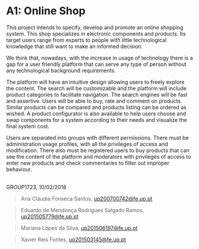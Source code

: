 # A1: Online Shop

This project intends to specify, develop and promote an online shopping system. This shop specializes in electronic components and products. Its target users range from experts to people with little technological knowledge that still want to make an informed decision.


We think that, nowadays, with the increase in usage of technology there is a gap for a user friendly platform that can serve any type of person without any technological background requirements.


The platform will have an intuitive design allowing users to freely explore the content. The search will be customizable and the platform will include product categories to facilitate navigation. The search engines will be fast and assertive. Users will be able to buy, rate and comment on products. Similar products can be compared and products listing can be ordered as wished. A product configurator is also available to help users choose and swap components for a system according to their needs and visualize the final system cost.


Users are separated into groups with different permissions. There must be administration usage profiles, with all the privileges of access and modification. There also must be registered users to buy products that can see the content of the platform and moderators with privileges of access to enter new products and check commentaries to filter out improper behaviour.  

<br>
GROUP1723, 10/02/2018

> Ana Cláudia Fonseca Santos, up200700742@fe.up.pt

> Eduardo de Mendonça Rodrigues Salgado Ramos, up201505779@fe.up.pt

> Mariana Lopes da Silva, up201506197@fe.up.pt

> Xavier Reis Fontes, up201503145@fe.up.pt
